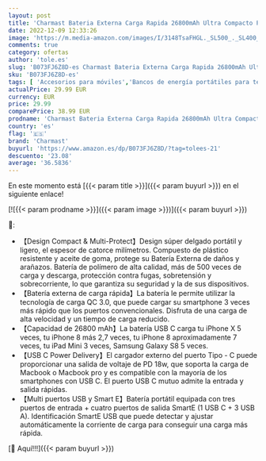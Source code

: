 ```yaml
---
layout: post
title: 'Charmast Bateria Externa Carga Rapida 26800mAh Ultra Compacto Power Bank Carga Rápida Cargador Portatil USB C con 3 Entradas y 4 Salidas Compatible con iPhone Samsung iPad'
date: 2022-12-09 12:33:26
image: 'https://m.media-amazon.com/images/I/3148TsaFHGL._SL500_._SL400_.jpg'
comments: true
category: ofertas
author: 'tole.es'
slug: 'B073FJ6Z8D-es Charmast Bateria Externa Carga Rapida 26800mAh Ultra...'
sku: 'B073FJ6Z8D-es'
tags: [ 'Accesorios para móviles','Bancos de energía portátiles para teléfonos móviles','Cargadores para móviles','Comunicación móvil y accesorios','Electrónica','charmast','ipad','iphone','🇪🇸', ]
actualPrice: 29.99 EUR
currency: EUR
price: 29.99
comparePrice: 38.99 EUR
prodname: 'Charmast Bateria Externa Carga Rapida 26800mAh Ultra Compacto Power Bank Carga Rápida Cargador Portatil USB C con 3 Entradas y 4 Salidas Compatible con iPhone Samsung iPad'
country: 'es'
flag: '🇪🇸'
brand: 'Charmast'
buyurl: 'https://www.amazon.es/dp/B073FJ6Z8D/?tag=tolees-21'
descuento: '23.08'
average: '36.5836'
---
```


En este momento está [{{< param title >}}]({{< param buyurl >}}) en el siguiente enlace!

[![{{< param prodname >}}]({{< param image >}})]({{< param buyurl >}})

🔎:

- 【Design Compact & Multi-Protect】Design súper delgado portátil y ligero, el espesor de catorce milímetros. Compuesto de plástico resistente y aceite de goma, protege su Batería Externa de daños y arañazos. Batería de polímero de alta calidad, más de 500 veces de carga y descarga, protección contra fugas, sobretensión y sobrecorriente, lo que garantiza su seguridad y la de sus dispositivos.
- 【Batería externa de carga rápida】La batería le permite utilizar la tecnología de carga QC 3.0, que puede cargar su smartphone 3 veces más rápido que los puertos convencionales. Disfruta de una carga de alta velocidad y un tiempo de carga reducido.
- 【Capacidad de 26800 mAh】La batería USB C carga tu iPhone X 5 veces, tu iPhone 8 más 2,7 veces, tu iPhone 8 aproximadamente 7 veces, tu iPad Mini 3 veces, Samsung Galaxy S8 5 veces.
- 【USB C Power Delivery】El cargador externo del puerto Tipo - C puede proporcionar una salida de voltaje de PD 18w, que soporta la carga de Macbook o Macbook pro y es compatible con la mayoría de los smartphones con USB C. El puerto USB C mutuo admite la entrada y salida rápidas.
- 【Multi puertos USB y Smart E】Batería portátil equipada con tres puertos de entrada + cuatro puertos de salida SmartE (1 USB C + 3 USB A). Identificación SmartE USB que puede detectar y ajustar automáticamente la corriente de carga para conseguir una carga más rápida.

[🛒 Aquí!!!]({{< param buyurl >}})
